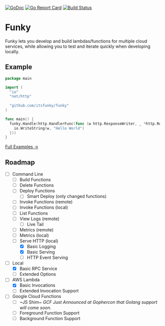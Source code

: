 [![GoDoc](https://godoc.org/github.com/itsfunky/funky?status.svg)](https://godoc.org/github.com/itsfunky/funky)
[![Go Report Card](https://goreportcard.com/badge/github.com/itsfunky/funky)](https://goreportcard.com/report/github.com/itsfunky/funky)
[![Build Status](https://travis-ci.org/itsfunky/funky.svg?branch=master)](https://travis-ci.org/itsfunky/funky)

# Funky

Funky lets you develop and build lambdas/functions for multiple cloud services, while allowing you to test and iterate quickly when developing locally.

## Example

```go
package main

import (
  "io"
  "net/http"
  
  "github.com/itsfunky/funky"
)

func main() {
  funky.Handle(http.HandlerFunc(func (w http.ResponseWriter, _ *http.Request) {
    io.WriteString(w, "Hello World")
  }))
}
```

[Full Examples →](example)

## Roadmap

- [ ] Command Line
  - [ ] Build Functions
  - [ ] Delete Functions
  - [ ] Deploy Functions
    - [ ] Smart Deploy (only changed functions)
  - [ ] Invoke Functions (remote)
  - [ ] Invoke Functions (local)
  - [ ] List Functions
  - [ ] View Logs (remote)
    - [ ] Live Tail
  - [ ] Metrics (remote)
  - [ ] Metrics (local)
  - [ ] Serve HTTP (local)
    - [x] Basic Logging
    - [x] Basic Serving
    - [ ] HTTP Event Serving
- [ ] Local
  - [x] Basic RPC Service
  - [ ] Extended Options
- [ ] AWS Lambda
  - [x] Basic Invocations
  - [ ] Extended Invocation Support
- [ ] Google Cloud Functions
  - [ ] ~JS Shim~ _GCF Just Announced at Gophercon that Golang support will come soon._
  - [ ] Foreground Function Support
  - [ ] Background Function Support
